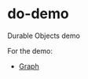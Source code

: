 # do-demo
Durable Objects demo

For the demo:

- [Graph](https://beta.tldraw.com/r/v2_GEA0h4xvPGNtQr-gbTRpX)
